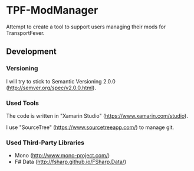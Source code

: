 # TPF-ModManager
Attempt to create a tool to support users managing their mods for TransportFever.

## Development
### Versioning
I will try to stick to Semantic Versioning 2.0.0 (http://semver.org/spec/v2.0.0.html).

### Used Tools
The code is written in "Xamarin Studio" (https://www.xamarin.com/studio).

I use "SourceTree" (https://www.sourcetreeapp.com/) to manage git.

### Used Third-Party Libraries
* Mono (http://www.mono-project.com/)
* F# Data (http://fsharp.github.io/FSharp.Data/)
